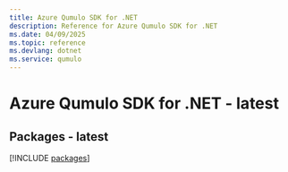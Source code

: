 ```yaml
---
title: Azure Qumulo SDK for .NET
description: Reference for Azure Qumulo SDK for .NET
ms.date: 04/09/2025
ms.topic: reference
ms.devlang: dotnet
ms.service: qumulo
---
```

# Azure Qumulo SDK for .NET - latest
## Packages - latest
[!INCLUDE [packages](qumulo-index.md)]